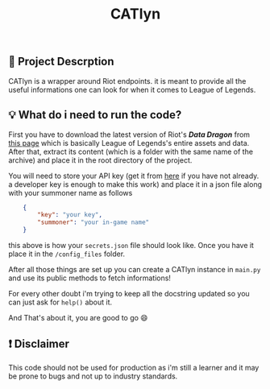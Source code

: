 <center><h1>CATlyn</h1></center>

<br>

## :page_with_curl: Project Descrption

CATlyn is a wrapper around Riot endpoints. it is meant to provide all the useful informations one can look for when it comes to League of Legends.

## :bulb: What do i need to run the code?

First you have to download the latest version of Riot's ***Data Dragon*** from [this page](https://developer.riotgames.com/docs/lol#data-dragon_versions) which is basically League of Legends's entire assets and data. After that, extract its content (which is a folder with the same name of the archive) and place it in the root directory of the project.

You will need to store your API key (get it from [here](https://developer.riotgames.com/) if you have not already. a developer key is enough to make this work) and place it in a json file along with your summoner name as follows

```json
    {
        "key": "your key",
        "summoner": "your in-game name"
    }
```

this above is how your `secrets.json` file should look like. Once you have it place it in the `/config_files` folder.

After all those things are set up you can create a CATlyn instance in `main.py` and use its public methods to fetch informations!

For every other doubt i'm trying to keep all the docstring updated so you can just ask for `help()` about it.

And That's about it, you are good to go :smile:

## :heavy_exclamation_mark: Disclaimer

This code should not be used for production as i'm still a learner and it may be prone to bugs and not up to industry standards.
